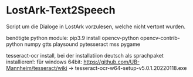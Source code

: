 # LostArk-Text2Speech
Script um die Dialoge in LostArk vorzulesen, welche nicht vertont wurden.

benötigte python module:
pip3.9 install opencv-python opencv-contrib-python numpy gtts playsound pytesseract mss pygame

tesseract-ocr install, bei der installatiion deutsch als sprachpaket installieren!:
für windows 64bit: https://github.com/UB-Mannheim/tesseract/wiki -> tesseract-ocr-w64-setup-v5.0.1.20220118.exe
